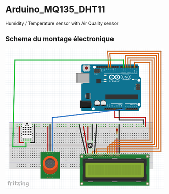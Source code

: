 # Arduino_MQ135_DHT11
Humidity / Temperature sensor with Air Quality sensor

<h2>Schema du montage électronique</h2>
<img src="/schema_MQ135_DHT11.png" width = "700">
